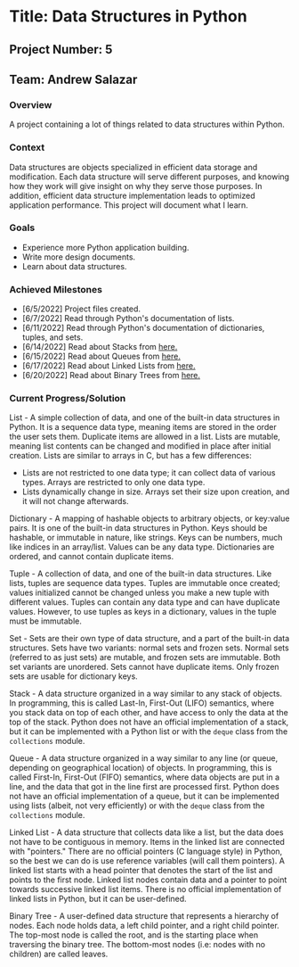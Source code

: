 # Title: Data Structures in Python

## Project Number: 5

## Team: Andrew Salazar

### Overview

A project containing a lot of things related to data structures within Python.

### Context

Data structures are objects specialized in efficient data storage and modification. Each data structure will serve different purposes, and knowing how they work will give insight on why they serve those purposes. In addition, efficient data structure implementation leads to optimized application performance. This project will document what I learn.

### Goals

- Experience more Python application building.
- Write more design documents.
- Learn about data structures.

### Achieved Milestones

- [6/5/2022] Project files created.
- [6/7/2022] Read through Python's documentation of lists.
- [6/11/2022] Read through Python's documentation of dictionaries, tuples, and sets.
- [6/14/2022] Read about Stacks from [here.](https://realpython.com/python-data-structures/)
- [6/15/2022] Read about Queues from [here.](https://realpython.com/python-data-structures/)
- [6/17/2022] Read about Linked Lists from [here.](https://realpython.com/linked-lists-python/)
- [6/20/2022] Read about Binary Trees from [here.](https://www.geeksforgeeks.org/python-data-structures/)

### Current Progress/Solution

List - A simple collection of data, and one of the built-in data structures in Python. It is a sequence data type, meaning items are stored in the order the user sets them. Duplicate items are allowed in a list. Lists are mutable, meaning list contents can be changed and modified in place after initial creation. Lists are similar to arrays in C, but has a few differences:

- Lists are not restricted to one data type; it can collect data of various types. Arrays are restricted to only one data type.
- Lists dynamically change in size. Arrays set their size upon creation, and it will not change afterwards.

Dictionary - A mapping of hashable objects to arbitrary objects, or key:value pairs. It is one of the built-in data structures in Python. Keys should be hashable, or immutable in nature, like strings. Keys can be numbers, much like indices in an array/list. Values can be any data type. Dictionaries are ordered, and cannot contain duplicate items.

Tuple - A collection of data, and one of the built-in data structures. Like lists, tuples are sequence data types. Tuples are immutable once created; values initialized cannot be changed unless you make a new tuple with different values. Tuples can contain any data type and can have duplicate values. However, to use tuples as keys in a dictionary, values in the tuple must be immutable.

Set - Sets are their own type of data structure, and a part of the built-in data structures. Sets have two variants: normal sets and frozen sets. Normal sets (referred to as just sets) are mutable, and frozen sets are immutable. Both set variants are unordered. Sets cannot have duplicate items. Only frozen sets are usable for dictionary keys.

Stack - A data structure organized in a way similar to any stack of objects. In programming, this is called Last-In, First-Out (LIFO) semantics, where you stack data on top of each other, and have access to only the data at the top of the stack. Python does not have an official implementation of a stack, but it can be implemented with a Python list or with the `deque` class from the `collections` module.

Queue - A data structure organized in a way similar to any line (or queue, depending on geographical location) of objects. In programming, this is called First-In, First-Out (FIFO) semantics, where data objects are put in a line, and the data that got in the line first are processed first. Python does not have an official implementation of a queue, but it can be implemented using lists (albeit, not very efficiently) or with the `deque` class from the `collections` module.

Linked List - A data structure that collects data like a list, but the data does not have to be contiguous in memory. Items in the linked list are connected with "pointers." There are no official pointers (C language style) in Python, so the best we can do is use reference variables (will call them pointers). A linked list starts with a head pointer that denotes the start of the list and points to the first node. Linked list nodes contain data and a pointer to point towards successive linked list items. There is no official implementation of linked lists in Python, but it can be user-defined.

Binary Tree - A user-defined data structure that represents a hierarchy of nodes. Each node holds data, a left child pointer, and a right child pointer. The top-most node is called the root, and is the starting place when traversing the binary tree. The bottom-most nodes (i.e: nodes with no children) are called leaves. 